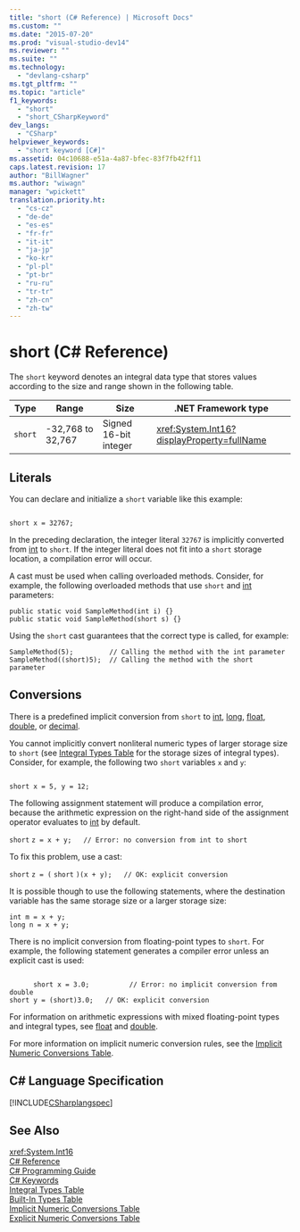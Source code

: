 ```yaml
---
title: "short (C# Reference) | Microsoft Docs"
ms.custom: ""
ms.date: "2015-07-20"
ms.prod: "visual-studio-dev14"
ms.reviewer: ""
ms.suite: ""
ms.technology: 
  - "devlang-csharp"
ms.tgt_pltfrm: ""
ms.topic: "article"
f1_keywords: 
  - "short"
  - "short_CSharpKeyword"
dev_langs: 
  - "CSharp"
helpviewer_keywords: 
  - "short keyword [C#]"
ms.assetid: 04c10688-e51a-4a87-bfec-83f7fb42ff11
caps.latest.revision: 17
author: "BillWagner"
ms.author: "wiwagn"
manager: "wpickett"
translation.priority.ht: 
  - "cs-cz"
  - "de-de"
  - "es-es"
  - "fr-fr"
  - "it-it"
  - "ja-jp"
  - "ko-kr"
  - "pl-pl"
  - "pt-br"
  - "ru-ru"
  - "tr-tr"
  - "zh-cn"
  - "zh-tw"
---
```

# short (C# Reference)
The `short` keyword denotes an integral data type that stores values according to the size and range shown in the following table.  
  
|Type|Range|Size|.NET Framework type|  
|----------|-----------|----------|-------------------------|  
|`short`|-32,768 to 32,767|Signed 16-bit integer|<xref:System.Int16?displayProperty=fullName>|  
  
## Literals  
 You can declare and initialize a `short` variable like this example:  
  
```  
  
short x = 32767;  
```  
  
 In the preceding declaration, the integer literal `32767` is implicitly converted from [int](../../../csharp/language-reference/keywords/int.md) to `short`. If the integer literal does not fit into a `short` storage location, a compilation error will occur.  
  
 A cast must be used when calling overloaded methods. Consider, for example, the following overloaded methods that use `short` and [int](../../../csharp/language-reference/keywords/int.md) parameters:  
  
```  
public static void SampleMethod(int i) {}  
public static void SampleMethod(short s) {}  
```  
  
 Using the `short` cast guarantees that the correct type is called, for example:  
  
```  
SampleMethod(5);         // Calling the method with the int parameter  
SampleMethod((short)5);  // Calling the method with the short parameter  
```  
  
## Conversions  
 There is a predefined implicit conversion from `short` to [int](../../../csharp/language-reference/keywords/int.md), [long](../../../csharp/language-reference/keywords/long.md), [float](../../../csharp/language-reference/keywords/float.md), [double](../../../csharp/language-reference/keywords/double.md), or [decimal](../../../csharp/language-reference/keywords/decimal.md).  
  
 You cannot implicitly convert nonliteral numeric types of larger storage size to `short` (see [Integral Types Table](../../../csharp/language-reference/keywords/integral-types-table.md) for the storage sizes of integral types). Consider, for example, the following two `short` variables `x` and `y`:  
  
```  
  
short x = 5, y = 12;  
```  
  
 The following assignment statement will produce a compilation error, because the arithmetic expression on the right-hand side of the assignment operator evaluates to [int](../../../csharp/language-reference/keywords/int.md) by default.  
  
 `short`   `z = x + y;   // Error: no conversion from int to short`  
  
 To fix this problem, use a cast:  
  
 `short`   `z = (`  `short`  `)(x + y);   // OK: explicit conversion`  
  
 It is possible though to use the following statements, where the destination variable has the same storage size or a larger storage size:  
  
```  
int m = x + y;  
long n = x + y;  
```  
  
 There is no implicit conversion from floating-point types to `short`. For example, the following statement generates a compiler error unless an explicit cast is used:  
  
```  
  
      short x = 3.0;          // Error: no implicit conversion from double  
short y = (short)3.0;   // OK: explicit conversion  
```  
  
 For information on arithmetic expressions with mixed floating-point types and integral types, see [float](../../../csharp/language-reference/keywords/float.md) and [double](../../../csharp/language-reference/keywords/double.md).  
  
 For more information on implicit numeric conversion rules, see the [Implicit Numeric Conversions Table](../../../csharp/language-reference/keywords/implicit-numeric-conversions-table.md).  
  
## C# Language Specification  
 [!INCLUDE[CSharplangspec](../../../csharp/language-reference/keywords/includes/csharplangspec_md.md)]  
  
## See Also  
 <xref:System.Int16>   
 [C# Reference](../../../csharp/language-reference/index.md)   
 [C# Programming Guide](../../../csharp/programming-guide/index.md)   
 [C# Keywords](../../../csharp/language-reference/keywords/index.md)   
 [Integral Types Table](../../../csharp/language-reference/keywords/integral-types-table.md)   
 [Built-In Types Table](../../../csharp/language-reference/keywords/built-in-types-table.md)   
 [Implicit Numeric Conversions Table](../../../csharp/language-reference/keywords/implicit-numeric-conversions-table.md)   
 [Explicit Numeric Conversions Table](../../../csharp/language-reference/keywords/explicit-numeric-conversions-table.md)